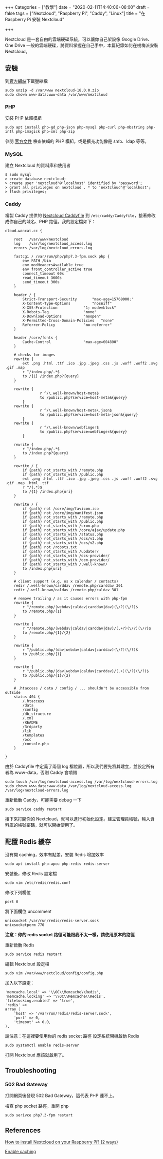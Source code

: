 +++
Categories = ["教學"]
date = "2020-02-11T14:40:06+08:00"
draft = false
tags = ["Nextcloud", "Raspberry Pi", "Caddy", "Linux"]
title = "在 Raspberry Pi 安裝 Nextcloud"

+++

Nextcloud 是一套自由的雲端硬碟系統，可以讓你自己架設像 Google Drive、One Drive 一般的雲端硬碟，將資料掌握在自己手中，本篇紀錄如何在樹梅派安裝 Nextcloud。

## 安裝
到[官方網站](https://nextcloud.com/install/#instructions-server)下載壓縮檔

	sudo unzip -d /var/www nextcloud-18.0.0.zip
	sudo chown www-data:www-data /var/www/nextcloud

### PHP
安裝 PHP 依賴模組

	sudo apt install php-gd php-json php-mysql php-curl php-mbstring php-intl php-imagick php-xml php-zip

參閱 [官方文件](https://docs.nextcloud.com/server/18/admin_manual/installation/source_installation.html#prerequisites-for-manual-installation) 檢查依賴的 PHP 模組，或是擴充功能像是 smb、ldap 等等。

### MySQL
建立 Nextcloud 的資料庫和使用者

	$ sudo mysql
	> create database nextcloud;
	> create user 'nextcloud'@'localhost' identified by 'password';
	> grant all privileges on nextcloud . * to 'nextcloud'@'localhost';
	> flush privileges;


### Caddy
複製 Caddy 提供的 [Nextcloud Caddyfile](https://github.com/caddyserver/examples/blob/master/nextcloud/Caddyfile) 到 `/etc/caddy/Caddyfile`，接著修改成你自己的域名、PHP 路徑。我的設定檔如下：

```
cloud.wancat.cc {

	root   /var/www/nextcloud
	log    /var/log/nextcloud_access.log
	errors /var/log/nextcloud_errors.log

	fastcgi / /var/run/php/php7.3-fpm.sock php {
		env PATH /bin
		env modHeadersAvailable true
		env front_controller_active true
		connect_timeout 60s
		read_timeout 3600s
		send_timeout 300s
	}

	header / {
		Strict-Transport-Security		"max-age=15768000;"
		X-Content-Type-Options			"nosniff"
		X-XSS-Protection			"1; mode=block"
		X-Robots-Tag				"none"
		X-Download-Options			"noopen"
		X-Permitted-Cross-Domain-Policies	"none"
		Referrer-Policy				"no-referrer"
	}

	header /core/fonts {
		Cache-Control				"max-age=604800"
	}

	# checks for images
	rewrite {
		ext .png .html .ttf .ico .jpg .jpeg .css .js .woff .woff2 .svg .gif .map
		r ^/index.php/.*$
		to /{1} /index.php?{query}
	}
	
	rewrite {
                r ^/\.well-known/host-meta$
                to /public.php?service=host-meta&{query}
        }
	rewrite {
                r ^/\.well-known/host-meta\.json$
                to /public.php?service=host-meta-json&{query}
        }
	rewrite {
                r ^/\.well-known/webfinger$
                to /public.php?service=webfinger&{query}
        }

	rewrite {
		r ^/index.php/.*$
		to /index.php?{query}
	}

	rewrite / {
		if {path} not_starts_with /remote.php
		if {path} not_starts_with /public.php
		ext .png .html .ttf .ico .jpg .jpeg .css .js .woff .woff2 .svg .gif .map .html .ttf 
		r ^/(.*)$
		to /{1} /index.php{uri}
	}

	rewrite / {
		if {path} not /core/img/favicon.ico
		if {path} not /core/img/manifest.json
		if {path} not_starts_with /remote.php
		if {path} not_starts_with /public.php
		if {path} not_starts_with /cron.php
		if {path} not_starts_with /core/ajax/update.php
		if {path} not_starts_with /status.php
		if {path} not_starts_with /ocs/v1.php
		if {path} not_starts_with /ocs/v2.php
		if {path} not /robots.txt
		if {path} not_starts_with /updater/
		if {path} not_starts_with /ocs-provider/
		if {path} not_starts_with /ocm-provider/ 
		if {path} not_starts_with /.well-known/
		to /index.php{uri}
	}

	# client support (e.g. os x calendar / contacts)
	redir /.well-known/carddav /remote.php/carddav 301
	redir /.well-known/caldav /remote.php/caldav 301

	# remove trailing / as it causes errors with php-fpm
	rewrite {
		r ^/remote.php/(webdav|caldav|carddav|dav)(\/?)(\/?)$
		to /remote.php/{1}
	}

	rewrite {
		r ^/remote.php/(webdav|caldav|carddav|dav)/(.+?)(\/?)(\/?)$
		to /remote.php/{1}/{2}
	}

	rewrite {
		r ^/public.php/(dav|webdav|caldav|carddav)(\/?)(\/?)$
		to /public.php/{1}
	}

	rewrite {
		r ^/public.php/(dav|webdav|caldav|carddav)/(.+)(\/?)(\/?)$
		to /public.php/{1}/{2}
	}

	# .htaccess / data / config / ... shouldn't be accessible from outside
	status 404 {
		/.htaccess
		/data
		/config
		/db_structure
		/.xml
		/README
		/3rdparty
		/lib
		/templates
		/occ
		/console.php
	}

}
```

由於 Caddyfile 中定義了兩個 log 檔位置，所以我們要先將其建立，並設定所有者為 www-data，否則 Caddy 會噴錯

	sudo touch /var/log/nextcloud-access.log /var/log/nextcloud-errors.log
	sudo chown www-data:www-data /var/log/nextcloud-access.log /var/log/nextcloud-errors.log

重新啟動 Caddy，可能需要 debug 一下

	sudo service caddy restart

接下來打開你的 Nextcloud，就可以進行初始化設定。建立管理員帳號，輸入資料庫的帳號密碼，就可以開始使用了。

## 配置 Redis 緩存
沒有開 caching，效率有點差，安裝 Redis 增加效率

	sudo apt install php-apcu php-redis redis-server

安裝後，修改 Redis 設定檔

	sudo vim /etc/redis/redis.conf

修改下列欄位
```
port 0
```

將下面欄位 uncomment

```
unixsocket /var/run/redis/redis-server.sock
unixsocketperm 770
```

**注意：你的 redis socket 路徑可能跟我不太一樣，請使用原本的路徑**

重新啟動 Redis

	sudo service redis restart

編輯 Nextcloud 設定檔

	sudo vim /var/www/nextcloud/config/config.php

加入以下設定：

```
'memcache.local' => '\\OC\\Memcache\\Redis',
'memcache.locking' => '\\OC\\Memcache\\Redis',
'filelocking.enabled' => 'true',
'redis' => 
array (
	'host' => '/var/run/redis/redis-server.sock',
	'port' => 0,
	'timeout' => 0.0,
),
```

請注意：在這裡要使用你的 redis socket 路徑
設定系統開機啟動 Redis

	sudo systemctl enable redis-server

打開 Nextcloud 應該就啟用了。

## Troubleshooting
### 502 Bad Gateway
打開網頁後發現 502 Bad Gateway，這代表 PHP 連不上。

檢查 php socket 路徑，重開 php

	sudo serivce php7.3-fpm restart

## References
[How to install Nextcloud on your Raspberry Pi? (2 ways)](https://raspberrytips.com/install-nextcloud-raspberry-pi/)

[Enable caching](https://bayton.org/docs/nextcloud/installing-nextcloud-on-ubuntu-16-04-lts-with-redis-apcu-ssl-apache/#6-2-enable-caching)

